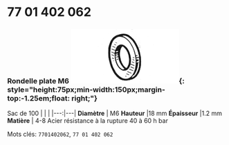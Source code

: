 # 77 01 402 062

### Rondelle plate M6 ![](../assets/images/parts/washer.png){: style="height:75px;min-width:150px;margin-top:-1.25em;float: right;"}

Sac de 100
|   |   |
|---:|---|
**Diamètre** | M6
**Hauteur** |18 mm
**Épaisseur** |1.2 mm
**Matière** | 4-8 Acier résistance à la rupture 40 à 60 h bar

Mots clés: `7701402062`, `77 01 402 062`

